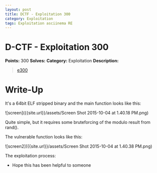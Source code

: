 ```yaml
---
layout: post
title: DCTF - Exploitation 300
category: Exploitation
tags: Exploitation asciinema RE
---
```


# D-CTF - Exploitation 300
**Points:** 300
**Solves:** 
**Category:** Exploitation
**Description:**

> [e300]({{site.url}}/assets/dctf-e300)

# Write-Up

It's a 64bit ELF stripped binary and the main function looks like this:

![screen]({{site.url}}/assets/Screen Shot 2015-10-04 at 1.40.18 PM.png)

Quite simple, but it requires some bruteforcing of the modulo result from rand().  

The vulnerable function looks like this:

![screen2]({{site.url}}/assets/Screen Shot 2015-10-04 at 1.40.38 PM.png)

The exploitation process:

<script type="text/javascript" src="https://asciinema.org/a/27295.js" id="asciicast-27295" data-speed="2" async></script>

* Hope this has been helpful to someone